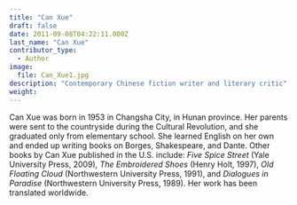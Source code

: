 ```yaml
---
title: "Can Xue"
draft: false
date: 2011-09-08T04:22:11.000Z
last_name: "Can Xue"
contributor_type:
  - Author
image:
  file: Can_Xue1.jpg
description: "Contemporary Chinese fiction writer and literary critic"
weight:
---
```


Can Xue was born in 1953 in Changsha City, in Hunan province. Her parents were sent to the countryside during the Cultural Revolution, and she graduated only from elementary school. She learned English on her own and ended up writing books on Borges, Shakespeare, and Dante. Other books by Can Xue published in the U.S. include: _Five Spice Street_ (Yale University Press, 2009)_, The Embroidered Shoes_ (Henry Holt, 1997), _Old Floating Cloud_ (Northwestern University Press, 1991), and _Dialogues in Paradise_ (Northwestern University Press, 1989). Her work has been translated worldwide.

